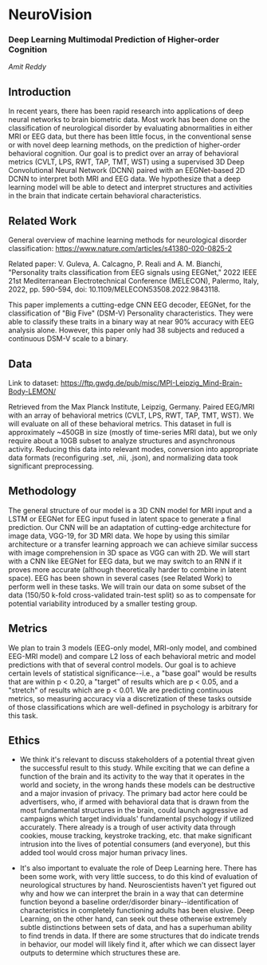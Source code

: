# NeuroVision

### Deep Learning Multimodal Prediction of Higher-order Cognition

_Amit Reddy_

## Introduction

In recent years, there has been rapid research into applications of deep neural networks to brain biometric data. Most work has been done on the classification of neurological disorder by evaluating abnormalities in either MRI or EEG data, but there has been little focus, in the conventional sense or with novel deep learning methods, on the prediction of higher-order behavioral cognition. Our goal is to predict over an array of behavioral metrics (CVLT, LPS, RWT, TAP, TMT, WST) using a supervised 3D Deep Convolutional Neural Network (DCNN) paired with an EEGNet-based 2D DCNN to interpret both MRI and EEG data. We hypothesize that a deep learning model will be able to detect and interpret structures and activities in the brain that indicate certain behavioral characteristics.

## Related Work

General overview of machine learning methods for neurological disorder classification: https://www.nature.com/articles/s41380-020-0825-2

Related paper: V. Guleva, A. Calcagno, P. Reali and A. M. Bianchi, "Personality traits classification from EEG signals using EEGNet," 2022 IEEE 21st Mediterranean Electrotechnical Conference (MELECON), Palermo, Italy, 2022, pp. 590-594, doi: 10.1109/MELECON53508.2022.9843118.

This paper implements a cutting-edge CNN EEG decoder, EEGNet, for the classification of "Big Five" (DSM-V) Personality characteristics. They were able to classify these traits in a binary way at near 90% accuracy with EEG analysis alone. However, this paper only had 38 subjects and reduced a continuous DSM-V scale to a binary.

## Data

Link to dataset: https://ftp.gwdg.de/pub/misc/MPI-Leipzig_Mind-Brain-Body-LEMON/

Retrieved from the Max Planck Institute, Leipzig, Germany. Paired EEG/MRI with an array of behavioral metrics (CVLT, LPS, RWT, TAP, TMT, WST). We will evaluate on all of these behavioral metrics. This dataset in full is approximately ~450GB in size (mostly of time-series MRI data), but we only require about a 10GB subset to analyze structures and asynchronous activity. Reducing this data into relevant modes, conversion into appropriate data formats (reconfiguring .set, .nii, .json), and normalizing data took significant preprocessing.

## Methodology

The general structure of our model is a 3D CNN model for MRI input and a LSTM or EEGNet for EEG input fused in latent space to generate a final prediction. Our CNN will be an adaptation of cutting-edge architecture for image data, VGG-19, for 3D MRI data. We hope by using this similar architecture or a transfer learning approach we can achieve similar success with image comprehension in 3D space as VGG can with 2D. We will start with a CNN like EEGNet for EEG data, but we may switch to an RNN if it proves more accurate (although theoretically harder to combine in latent space). EEG has been shown in several cases (see Related Work) to perform well in these tasks. We will train our data on some subset of the data (150/50 k-fold cross-validated train-test split) so as to compensate for potential variability introduced by a smaller testing group. 

## Metrics

We plan to train 3 models (EEG-only model, MRI-only model, and combined EEG-MRI model) and compare L2 loss of each behavioral metric and model predictions with that of several control models. Our goal is to achieve certain levels of statistical significance--i.e., a "base goal" would be results that are within p < 0.20, a "target" of results which are p < 0.05, and a "stretch" of results which are p < 0.01. We are predicting continuous metrics, so measuring accuracy via a discretization of these tasks outside of those classifications which are well-defined in psychology is arbitrary for this task.

## Ethics

+ We think it's relevant to discuss stakeholders of a potential threat given the successful result to this study. While exciting that we can define a function of the brain and its activity to the way that it operates in the world and society, in the wrong hands these models can be destructive and a major invasion of privacy. The primary bad actor here could be advertisers, who, if armed with behavioral data that is drawn from the most fundamental structures in the brain, could launch aggressive ad campaigns which target individuals' fundamental psychology if utilized accurately. There already is a trough of user activity data through cookies, mouse tracking, keystroke tracking, etc. that make significant intrusion into the lives of potential consumers (and everyone), but this added tool would cross major human privacy lines.

+ It's also important to evaluate the role of Deep Learning here. There has been some work, with very little success, to do this kind of evaluation of neurological structures by hand. Neuroscientists haven't yet figured out why and how we can interpret the brain in a way that can determine function beyond a baseline order/disorder binary--identification of characteristics in completely functioning adults has been elusive. Deep Learning, on the other hand, can seek out these otherwise extremely subtle distinctions between sets of data, and has a superhuman ability to find trends in data. If there are some structures that do indicate trends in behavior, our model will likely find it, after which we can dissect layer outputs to determine which structures these are.
